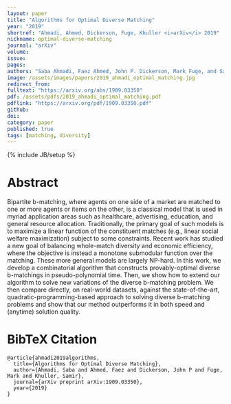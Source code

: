 ```yaml
---
layout: paper
title: "Algorithms for Optimal Diverse Matching"
year: "2019"
shortref: "Ahmadi, Ahmed, Dickerson, Fuge, Khuller <i>arXiv</i> 2019"
nickname: optimal-diverse-matching
journal: "arXiv"
volume: 
issue: 
pages: 
authors: "Saba Ahmadi, Faez Ahmed, John P. Dickerson, Mark Fuge, and Samir Khuller"
image: /assets/images/papers/2019_ahmadi_optimal_matching.jpg
redirect_from: 
fulltext: "https://arxiv.org/abs/1909.03350"
pdf: /assets/pdfs/2019_ahmadi_optimal_matching.pdf
pdflink: "https://arxiv.org/pdf/1909.03350.pdf"
github: 
doi: 
category: paper
published: true
tags: [matching, diversity]
---
```

{% include JB/setup %}

# Abstract 

Bipartite b-matching, where agents on one side of a market are matched to one or more agents or items on the other, is a classical model that is used in myriad application areas such as healthcare, advertising, education, and general resource allocation. Traditionally, the primary goal of such models is to maximize a linear function of the constituent matches (e.g., linear social welfare maximization) subject to some constraints. Recent work has studied a new goal of balancing whole-match diversity and economic efficiency, where the objective is instead a monotone submodular function over the matching. These more general models are largely NP-hard. In this work, we develop a combinatorial algorithm that constructs provably-optimal diverse b-matchings in pseudo-polynomial time. Then, we show how to extend our algorithm to solve new variations of the diverse b-matching problem. We then compare directly, on real-world datasets, against the state-of-the-art, quadratic-programming-based approach to solving diverse b-matching problems and show that our method outperforms it in both speed and (anytime) solution quality.



# BibTeX Citation

```
@article{ahmadi2019algorithms,
  title={Algorithms for Optimal Diverse Matching},
  author={Ahmadi, Saba and Ahmed, Faez and Dickerson, John P and Fuge, Mark and Khuller, Samir},
  journal={arXiv preprint arXiv:1909.03350},
  year={2019}
}
```
